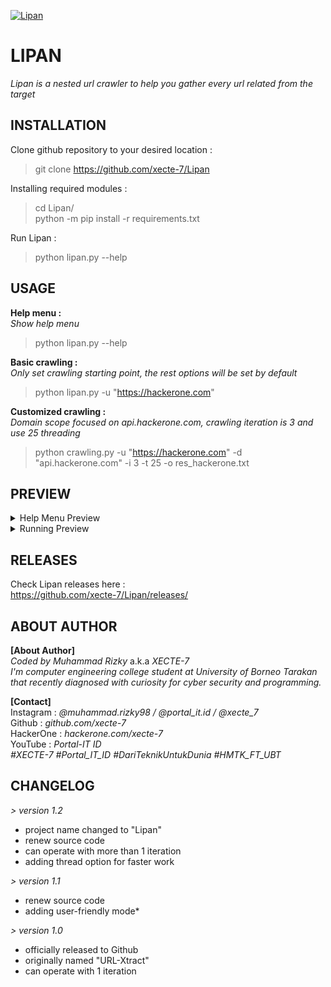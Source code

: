<a href="https://github.com/xecte-7/Lipan/releases"><img align="center" src="https://raw.githubusercontent.com/xecte-7/projects-assets/main/Lipan/version-1.2/lipan_banner.png" alt="Lipan"></a>

# LIPAN
*Lipan is a nested url crawler to help you gather every url related from the target*


## INSTALLATION
Clone github repository to your desired location :<br>

> git clone https://github.com/xecte-7/Lipan

Installing required modules :<br>

> cd Lipan/<br>
> python -m pip install -r requirements.txt

Run Lipan :<br>
> python lipan.py --help

## USAGE
**Help menu :**<br>
*Show help menu*<br>

> python lipan.py --help

**Basic crawling :**<br>
*Only set crawling starting point, the rest options will be set by default*<br>

> python lipan.py -u "https://hackerone.com"

**Customized crawling :**<br>
*Domain scope focused on api.hackerone.com, crawling iteration is 3 and use 25 threading*<br>

> python crawling.py -u "https://hackerone.com" -d "api.hackerone.com" -i 3 -t 25 -o res_hackerone.txt

## PREVIEW
<details>
  <summary>Help Menu Preview</summary>
  <img src="https://raw.githubusercontent.com/xecte-7/projects-assets/main/Lipan/version-1.2/lipan_help.png" name="help-menu">
</details>
<details>
  <summary>Running Preview</summary>
  <img src="https://raw.githubusercontent.com/xecte-7/projects-assets/main/Lipan/version-1.2/lipan_demo1.png" name="preview-1">
  <img src="https://raw.githubusercontent.com/xecte-7/projects-assets/main/Lipan/version-1.2/lipan_demo2.png" name="preview-2">
  <img src="https://raw.githubusercontent.com/xecte-7/projects-assets/main/Lipan/version-1.2/lipan_demo3.png" name="preview-3">
</details>

## RELEASES
Check Lipan releases here :<br>
https://github.com/xecte-7/Lipan/releases/
<br>

## ABOUT AUTHOR
**[About Author]**<br>
*Coded by Muhammad Rizky* a.k.a *XECTE-7*<br>
*I'm computer engineering college student at University of Borneo Tarakan that recently diagnosed with curiosity for cyber security and programming.*

**[Contact]**<br>
Instagram : *@muhammad.rizky98 / @portal_it.id / @xecte_7*<br>
Github : *github.com/xecte-7*<br>
HackerOne : *hackerone.com/xecte-7*<br>
YouTube : *Portal-IT ID*<br>
*#XECTE-7 #Portal_IT_ID #DariTeknikUntukDunia #HMTK_FT_UBT*

## CHANGELOG
*> version 1.2*
- project name changed to "Lipan"
- renew source code
- can operate with more than 1 iteration
- adding thread option for faster work

*> version 1.1*
- renew source code
- adding user-friendly mode*

*> version 1.0*
- officially released to Github
- originally named "URL-Xtract"
- can operate with 1 iteration
